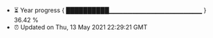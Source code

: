 - ⏳ Year progress { ██████████▁▁▁▁▁▁▁▁▁▁▁▁▁▁▁▁▁▁▁▁ } 36.42 %
- ⏰ Updated on Thu, 13 May 2021 22:29:21 GMT

